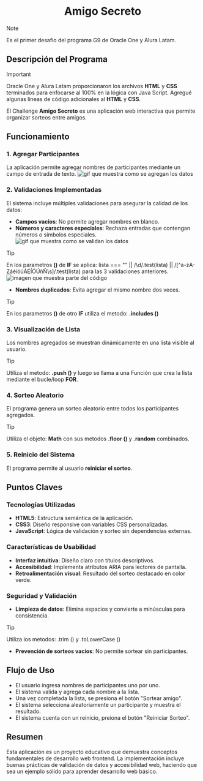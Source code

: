 <h1 align="center"> Amigo Secreto </h1>

> [!NOTE]   
> Es el primer desafio del programa G9 de Oracle One y Alura Latam.

## Descripción del Programa

> [!IMPORTANT]   
> Oracle One y Alura Latam proporcionaron los archivos **HTML** y **CSS** terminados para enfocarse al 100% en la lógica con Java Script.
> Agregué algunas líneas de código adicionales al **HTML** y **CSS**.

El Challenge **Amigo Secreto** es una aplicación web interactiva que permite organizar sorteos entre amigos.

## Funcionamiento

### 1. Agregar Participantes
La aplicación permite agregar nombres de participantes mediante un campo de entrada de texto.
![gif que muestra como se agregan los datos](https://github.com/Lm729/Challenge-Amigo-Segreto-Alura/blob/80fa3f8b3a06926a2a4dc1be54db2780e86d6bd3/Explicaci%C3%B3n/Agregar%20Participantes.gif) 

### 2. Validaciones Implementadas
El sistema incluye múltiples validaciones para asegurar la calidad de los datos:
- **Campos vacíos**: No permite agregar nombres en blanco.
- **Números y caracteres especiales**: Rechaza entradas que contengan números o símbolos especiales.
![gif que muestra como se validan los datos](https://github.com/Lm729/Challenge-Amigo-Segreto-Alura/blob/a7bbe2876bebe8fdb2b5d3440dc87b17e7892e53/Explicaci%C3%B3n/Validar.mp4.gif)
> [!TIP] 
> En los parametros **()** de **IF** se aplica: lista === "" || /\d/.test(lista) || /[^a-zA-ZáéíóúÁÉÍÓÚñÑ\s]/.test(lista) para las 3 validaciones anteriores.
![imagen que muestra parte del código]()
- **Nombres duplicados**: Evita agregar el mismo nombre dos veces.
> [!TIP] 
> En los parametros **()** de otro **IF** utiliza el metodo:
> **.includes ()**

### 3. Visualización de Lista
Los nombres agregados se muestran dinámicamente en una lista visible al usuario.
> [!TIP]
> Utiliza el metodo:
> **.push ()** y luego se llama a una Función que crea la lista mediante el bucle/loop **FOR**.

### 4. Sorteo Aleatorio
El programa genera un sorteo aleatorio entre todos los participantes agregados.
> [!TIP]
> Utiliza el objeto:
> **Math** con sus metodos **.floor ()** y **.random** combinados.

### 5. Reinicio del Sistema
El programa permite al usuario **reiniciar el sorteo**.

## Puntos Claves

### Tecnologías Utilizadas
- **HTML5**: Estructura semántica de la aplicación.
- **CSS3**: Diseño responsive con variables CSS personalizadas.
- **JavaScript**: Lógica de validación y sorteo sin dependencias externas.

### Características de Usabilidad
- **Interfaz intuitiva**: Diseño claro con títulos descriptivos.
- **Accesibilidad**: Implementa atributos ARIA para lectores de pantalla.
- **Retroalimentación visual**: Resultado del sorteo destacado en color verde. 

### Seguridad y Validación
- **Limpieza de datos**: Elimina espacios y convierte a minúsculas para consistencia.
> [!TIP] 
> Utiliza los metodos:
> .trim () y .toLowerCase () 
- **Prevención de sorteos vacíos**: No permite sortear sin participantes.

## Flujo de Uso
- El usuario ingresa nombres de participantes uno por uno.
- El sistema valida y agrega cada nombre a la lista.
- Una vez completada la lista, se presiona el botón "Sortear amigo".
- El sistema selecciona aleatoriamente un participante y muestra el resultado.
- El sistema cuenta con un reinicio, preiona el botón "Reiniciar Sorteo".

## Resumen

Esta aplicación es un proyecto educativo que demuestra conceptos fundamentales de desarrollo web frontend. La implementación incluye buenas prácticas de validación de datos y accesibilidad web, haciendo que sea un ejemplo sólido para aprender desarrollo web básico.







